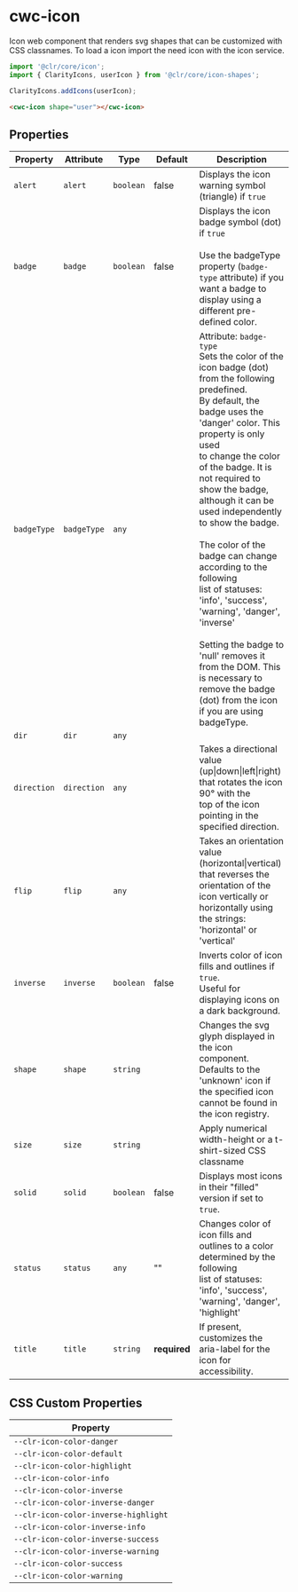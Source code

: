 # cwc-icon

Icon web component that renders svg shapes that can be customized with CSS classnames.
To load a icon import the need icon with the icon service.

```typescript
import '@clr/core/icon';
import { ClarityIcons, userIcon } from '@clr/core/icon-shapes';

ClarityIcons.addIcons(userIcon);
```

```html
<cwc-icon shape="user"></cwc-icon>
```

## Properties

| Property    | Attribute   | Type      | Default      | Description                                      |
|-------------|-------------|-----------|--------------|--------------------------------------------------|
| `alert`     | `alert`     | `boolean` | false        | Displays the icon warning symbol (triangle) if `true` |
| `badge`     | `badge`     | `boolean` | false        | Displays the icon badge symbol (dot) if `true`<br /><br />Use the badgeType property (`badge-type` attribute) if you<br />want a badge to display using a different pre-defined color. |
| `badgeType` | `badgeType` | `any`     |              | Attribute: `badge-type`<br />Sets the color of the icon badge (dot) from the following predefined.<br />By default, the badge uses the 'danger' color. This property is only used<br />to change the color of the badge. It is not required to show the badge,<br />although it can be used independently to show the badge.<br /><br />The color of the badge can change according to the following<br />list of statuses: 'info', 'success', 'warning', 'danger', 'inverse'<br /><br />Setting the badge to 'null' removes it from the DOM. This is necessary to<br />remove the badge (dot) from the icon if you are using badgeType. |
| `dir`       | `dir`       | `any`     |              |                                                  |
| `direction` | `direction` | `any`     |              | Takes a directional value (up\|down\|left\|right) that rotates the icon 90° with the<br />top of the icon pointing in the specified direction. |
| `flip`      | `flip`      | `any`     |              | Takes an orientation value (horizontal\|vertical) that reverses the orientation of the<br />icon vertically or horizontally using the strings: 'horizontal' or 'vertical' |
| `inverse`   | `inverse`   | `boolean` | false        | Inverts color of icon fills and outlines if `true`.<br />Useful for displaying icons on a dark background. |
| `shape`     | `shape`     | `string`  |              | Changes the svg glyph displayed in the icon component. Defaults to the 'unknown' icon if<br />the specified icon cannot be found in the icon registry. |
| `size`      | `size`      | `string`  |              | Apply numerical width-height or a t-shirt-sized CSS classname |
| `solid`     | `solid`     | `boolean` | false        | Displays most icons in their "filled" version if set to `true`. |
| `status`    | `status`    | `any`     | ""           | Changes color of icon fills and outlines to a color determined by the following<br />list of statuses: 'info', 'success', 'warning', 'danger', 'highlight' |
| `title`     | `title`     | `string`  | **required** | If present, customizes the aria-label for the icon for accessibility. |

## CSS Custom Properties

| Property                             |
|--------------------------------------|
| `--clr-icon-color-danger`            |
| `--clr-icon-color-default`           |
| `--clr-icon-color-highlight`         |
| `--clr-icon-color-info`              |
| `--clr-icon-color-inverse`           |
| `--clr-icon-color-inverse-danger`    |
| `--clr-icon-color-inverse-highlight` |
| `--clr-icon-color-inverse-info`      |
| `--clr-icon-color-inverse-success`   |
| `--clr-icon-color-inverse-warning`   |
| `--clr-icon-color-success`           |
| `--clr-icon-color-warning`           |
